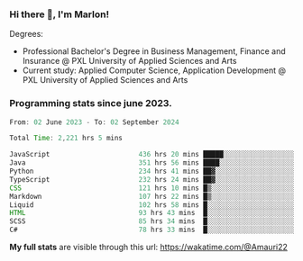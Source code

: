 
### Hi there 👋, I'm Marlon!

Degrees: 
- Professional Bachelor's Degree in Business Management, Finance and Insurance @ PXL University of Applied Sciences and Arts
- Current study: Applied Computer Science, Application Development @ PXL University of Applied Sciences and Arts

### Programming stats since june 2023.
<!--START_SECTION:waka-->

```java
From: 02 June 2023 - To: 02 September 2024

Total Time: 2,221 hrs 5 mins

JavaScript                      436 hrs 20 mins █████░░░░░░░░░░░░░░░░░░░░   19.38 %
Java                            351 hrs 56 mins ████░░░░░░░░░░░░░░░░░░░░░   15.63 %
Python                          234 hrs 41 mins ██▓░░░░░░░░░░░░░░░░░░░░░░   10.42 %
TypeScript                      232 hrs 24 mins ██▓░░░░░░░░░░░░░░░░░░░░░░   10.32 %
CSS                             121 hrs 10 mins █▒░░░░░░░░░░░░░░░░░░░░░░░   05.38 %
Markdown                        107 hrs 22 mins █▒░░░░░░░░░░░░░░░░░░░░░░░   04.77 %
Liquid                          102 hrs 58 mins █░░░░░░░░░░░░░░░░░░░░░░░░   04.57 %
HTML                            93 hrs 43 mins  █░░░░░░░░░░░░░░░░░░░░░░░░   04.16 %
SCSS                            85 hrs 34 mins  █░░░░░░░░░░░░░░░░░░░░░░░░   03.80 %
C#                              78 hrs 33 mins  █░░░░░░░░░░░░░░░░░░░░░░░░   03.49 %
```

<!--END_SECTION:waka-->
**My full stats** are visible through this url: https://wakatime.com/@Amauri22
